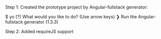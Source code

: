Step 1:
Created the prototype project by Angular-fullstack generator:

$ yo
[?] What would you like to do? (Use arrow keys)
❯ Run the Angular-fullstack generator (1.3.3)

Step 2:
Added requireJS support
